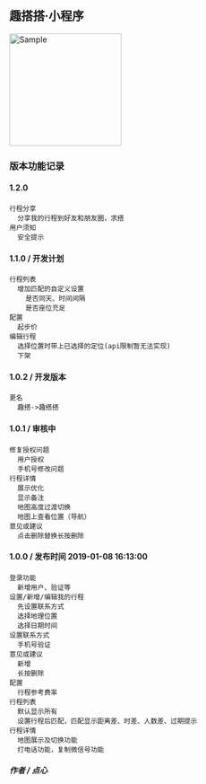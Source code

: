 ## 趣搭搭·小程序
<img src="https://img.6h5.cn/quda/logo/qada-xxc-qrcode.jpg" alt="Sample"  width="200">



### 版本功能记录

#### 1.2.0
```
行程分享
  分享我的行程到好友和朋友圈，求搭
用户须知
  安全提示
```

#### 1.1.0 / 开发计划
```
行程列表
  增加匹配的自定义设置
    是否同天、时间间隔
    是否座位充足
配置
  起步价
编辑行程
  选择位置时带上已选择的定位(api限制暂无法实现)
  下架
```

#### 1.0.2 / 开发版本
```
更名
  趣搭->趣搭搭
```

#### 1.0.1 / 审核中
```
修复授权问题
  用户授权
  手机号修改问题
行程详情
  展示优化
  显示备注
  地图高度过渡切换
  地图上查看位置（导航）
意见或建议
  点击删除替换长按删除
```

#### 1.0.0 / 发布时间 2019-01-08 16:13:00
```
登录功能
  新增用户、验证等
设置/新增/编辑我的行程
  先设置联系方式
  选择地理位置
  选择日期时间
设置联系方式
  手机号验证
意见或建议
  新增
  长按删除
配置
  行程参考费率
行程列表
  默认显示所有
  设置行程后匹配，匹配显示距离差、时差、人数差、过期提示
行程详情
  地图展示及切换功能
  打电话功能，复制微信号功能
```

##### 作者 / 点心